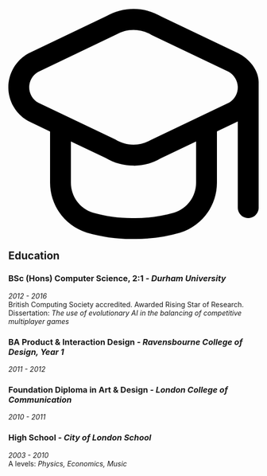 <h2>
	<svg xmlns="http://www.w3.org/2000/svg" xmlns:xlink="http://www.w3.org/1999/xlink" version="1.1" id="Layer_1" x="0px" y="0px" viewBox="0 0 512 512" style="enable-background:new 0 0 512 512;" xml:space="preserve" width="512" height="512">
		<path d="M470.549,111.573L313.237,36.629c-34.628-20.684-77.728-21.051-112.704-0.96L41.451,111.573  c-0.597,0.299-1.216,0.619-1.792,0.96c-37.752,21.586-50.858,69.689-29.272,107.441c7.317,12.798,18.08,23.284,31.064,30.266  l43.883,20.907V375.68c0.026,46.743,30.441,88.039,75.072,101.931c31.059,8.985,63.264,13.384,95.595,13.056  c32.326,0.362,64.531-4,95.595-12.949c44.631-13.891,75.046-55.188,75.072-101.931V271.104l42.667-20.395v175.957  c0,11.782,9.551,21.333,21.333,21.333c11.782,0,21.333-9.551,21.333-21.333v-256C512.143,145.615,492.363,122.473,470.549,111.573z   M384,375.787c0.011,27.959-18.129,52.69-44.8,61.077c-27.046,7.728-55.073,11.479-83.2,11.136  c-28.127,0.343-56.154-3.408-83.2-11.136c-26.671-8.388-44.811-33.118-44.8-61.077v-84.309l70.763,33.707  c17.46,10.368,37.401,15.816,57.707,15.765c19.328,0.137,38.331-4.98,54.976-14.805L384,291.477V375.787z M452.267,211.733  l-160.896,76.8c-22.434,13.063-50.241,12.693-72.32-0.96l-157.419-74.88c-17.547-9.462-24.101-31.357-14.639-48.903  c3.2-5.934,7.998-10.853,13.85-14.201l159.893-76.373c22.441-13.034,50.233-12.665,72.32,0.96l157.312,74.944  c11.569,6.424,18.807,18.555,18.965,31.787C469.354,193.441,462.9,205.097,452.267,211.733L452.267,211.733z"/>
	</svg>
	Education
</h2>

### BSc (Hons) Computer Science, 2:1 _- Durham University_

_2012 - 2016_  
British Computing Society accredited. Awarded Rising Star of Research.  
Dissertation: _The use of evolutionary AI in the balancing of competitive multiplayer games_

### BA Product & Interaction Design _- Ravensbourne College of Design, Year 1_

_2011 - 2012_

### Foundation Diploma in Art & Design _- London College of Communication_

_2010 - 2011_  

### High School _- City of London School_

_2003 - 2010_  
A levels: _Physics, Economics, Music_
